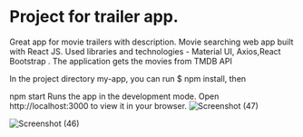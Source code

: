 # Project for trailer app.

Great app for movie trailers with description.
Movie searching web app built with React JS.
Used libraries and technologies -
Material UI, Axios,React Bootstrap .
The application gets the movies from TMDB API

In the project directory my-app, you can run
$ npm install, then

npm start
Runs the app in the development mode.
Open http://localhost:3000 to view it in your browser.
![Screenshot (47)](https://user-images.githubusercontent.com/98125126/195387855-26df03a5-ae31-4d18-868e-95f33af36434.png)


![Screenshot (46)](https://user-images.githubusercontent.com/98125126/195380938-e93add8e-70de-47f9-9bc0-4a63dc60f7e4.png)

